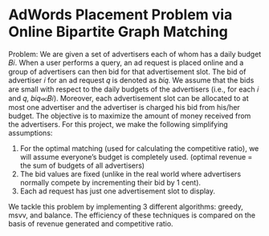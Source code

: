 # AdWords Placement Problem via Online Bipartite Graph Matching

Problem: We are given a set of advertisers each of whom has a daily budget 𝐵𝑖. When a user performs a query, an ad request is placed online and a group of advertisers can then bid for that advertisement slot. The bid of advertiser 𝑖 for an ad request 𝑞 is denoted as 𝑏𝑖𝑞. We assume that the bids are small with respect to the daily budgets of the advertisers (i.e., for each 𝑖 and 𝑞, 𝑏𝑖𝑞≪𝐵𝑖). Moreover, each advertisement slot can be allocated to at most one advertiser and the advertiser is charged his bid from his/her budget. The objective is to maximize the amount of money received from the advertisers.
For this project, we make the following simplifying assumptions:
1. For the optimal matching (used for calculating the competitive ratio), we will assume everyone’s budget is completely used. (optimal revenue = the sum of budgets of all advertisers)
2. The bid values are fixed (unlike in the real world where advertisers normally compete by incrementing their bid by 1 cent).
3. Each ad request has just one advertisement slot to display.

We tackle this problem by implementing 3 different algorithms: greedy, msvv, and balance. The efficiency of these techniques is compared on the basis of revenue generated and competitive ratio.
